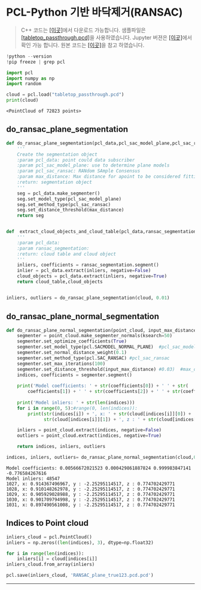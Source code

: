 
# PCL-Python 기반  바닥제거(RANSAC)

> C++ 코드는 [[이곳]](https://github.com/adioshun/gitBook_Tutorial_PCL/blob/master/Beginner/Part01-Chapter05-PCL-Cpp.cpp)에서 다운로드 가능합니다. 샘플파일은 [[tabletop_passthrough.pcd]](https://raw.githubusercontent.com/adioshun/gitBook_Tutorial_PCL/master/Beginner/sample/tabletop_passthrough.pcd)을 사용하였습니다. Jupyter 버젼은 [[이곳]](https://github.com/adioshun/gitBook_Tutorial_PCL/blob/master/Beginner/Part01-Chapter05-PCL-Python.ipynb)에서 확인 가능 합니다. 원본 코드는 [[이곳]](https://github.com/strawlab/python-pcl/blob/master/examples/official/Segmentation/Plane_model_segmentation.py)을 참고 하였습니다.



```python
!python --version 
!pip freeze | grep pcl 
```


```python
import pcl
import numpy as np
import random
```


```python
cloud = pcl.load("tabletop_passthrough.pcd")
print(cloud)
```

    <PointCloud of 72823 points>


## do_ransac_plane_segmentation


```python
def do_ransac_plane_segmentation(pcl_data,pcl_sac_model_plane,pcl_sac_ransac,max_distance):
    '''
    Create the segmentation object
    :param pcl_data: point could data subscriber
    :param pcl_sac_model_plane: use to determine plane models
    :param pcl_sac_ransac: RANdom SAmple Consensus
    :param max_distance: Max distance for apoint to be considered fitting the model
    :return: segmentation object
    '''
    seg = pcl_data.make_segmenter()
    seg.set_model_type(pcl_sac_model_plane)
    seg.set_method_type(pcl_sac_ransac)
    seg.set_distance_threshold(max_distance)
    return seg


def  extract_cloud_objects_and_cloud_table(pcl_data,ransac_segmentation):
    '''
    :param pcl_data:
    :param ransac_segmentation:
    :return: cloud table and cloud object
    '''
    inliers, coefficients = ransac_segmentation.segment()
    inlier = pcl_data.extract(inliers, negative=False)
    cloud_objects = pcl_data.extract(inliers, negative=True)
    return cloud_table,cloud_objects



```


```python
inliers, outliers = do_ransac_plane_segmentation(cloud, 0.01)
```

## do_ransac_plane_normal_segmentation


```python
def do_ransac_plane_normal_segmentation(point_cloud, input_max_distance):
    segmenter = point_cloud.make_segmenter_normals(ksearch=50)
    segmenter.set_optimize_coefficients(True)
    segmenter.set_model_type(pcl.SACMODEL_NORMAL_PLANE)  #pcl_sac_model_plane
    segmenter.set_normal_distance_weight(0.1)
    segmenter.set_method_type(pcl.SAC_RANSAC) #pcl_sac_ransac
    segmenter.set_max_iterations(100)
    segmenter.set_distance_threshold(input_max_distance) #0.03)  #max_distance
    indices, coefficients = segmenter.segment()
    
    print('Model coefficients: ' + str(coefficients[0]) + ' ' + str(
        coefficients[1]) + ' ' + str(coefficients[2]) + ' ' + str(coefficients[3]))
    
    print('Model inliers: ' + str(len(indices)))
    for i in range(0, 5):#range(0, len(indices)):
        print(str(indices[i]) + ', x: ' + str(cloud[indices[i]][0]) + ', y : ' +
              str(cloud[indices[i]][1]) + ', z : ' + str(cloud[indices[i]][2]))

    inliers = point_cloud.extract(indices, negative=False)
    outliers = point_cloud.extract(indices, negative=True)

    return indices, inliers, outliers
```


```python
indices, inliers, outliers= do_ransac_plane_normal_segmentation(cloud,0.05 )
```

    Model coefficients: 0.00566672021523 0.000429861887824 0.999983847141 -0.776584267616
    Model inliers: 48547
    1027, x: 0.914367496967, y : -2.25295114517, z : 0.774702429771
    1028, x: 0.910148262978, y : -2.25295114517, z : 0.774702429771
    1029, x: 0.905929028988, y : -2.25295114517, z : 0.774702429771
    1030, x: 0.901709794998, y : -2.25295114517, z : 0.774702429771
    1031, x: 0.897490561008, y : -2.25295114517, z : 0.774702429771


## Indices to Point cloud


```python
inliers_cloud = pcl.PointCloud()
inliers = np.zeros((len(indices), 3), dtype=np.float32)

for i in range(len(indices)):
    inliers[i] = cloud[indices[i]]
inliers_cloud.from_array(inliers)
```


```python
pcl.save(inliers_cloud, 'RANSAC_plane_true123.pcd.pcd') 
```

--- 

